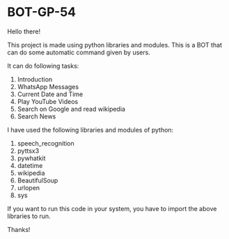 # BOT-GP-54
Hello there!

This project is made using python libraries and modules. This is a BOT that can do some automatic command given by users.

It can do following tasks:
  1) Introduction
  2) WhatsApp Messages
  3) Current Date and Time
  4) Play YouTube Videos
  5) Search on Google and read wikipedia
  6) Search News
  
I have used the following libraries and modules of python:
  1) speech_recognition
  2) pyttsx3
  3) pywhatkit
  4) datetime
  5) wikipedia
  6) BeautifulSoup
  7) urlopen
  8) sys
  
  If you want to run this code in your system, you have to import the above libraries to run.
    
  Thanks!
